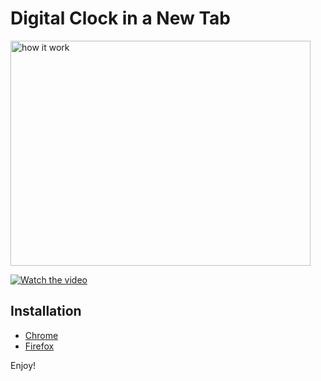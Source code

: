 # Digital Clock in a New Tab

<a href="https://www.youtube.com/watch?feature=player_embedded&v=yAkfVipe3VQ" target="_blank">
 <img src="https://i3.ytimg.com/vi/yAkfVipe3VQ/hqdefault.jpg" alt="how it work" width="480" height="360" />
</a>

[![Watch the video](https://img.youtube.com/vi/yAkfVipe3VQ/default.jpg)](https://youtu.be/yAkfVipe3VQ)

## Installation

- [Chrome](https://chromewebstore.google.com/detail/digital-clock-in-a-new-ta/jigadjkijhkamfmjfjnjlgojkdednakp)
- [Firefox](https://addons.mozilla.org/en-US/firefox/addon/digital-clock-in-a-new-tab/)

Enjoy!
